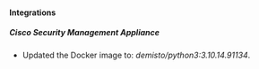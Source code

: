 #### Integrations
##### Cisco Security Management Appliance
- Updated the Docker image to: *demisto/python3:3.10.14.91134*.
